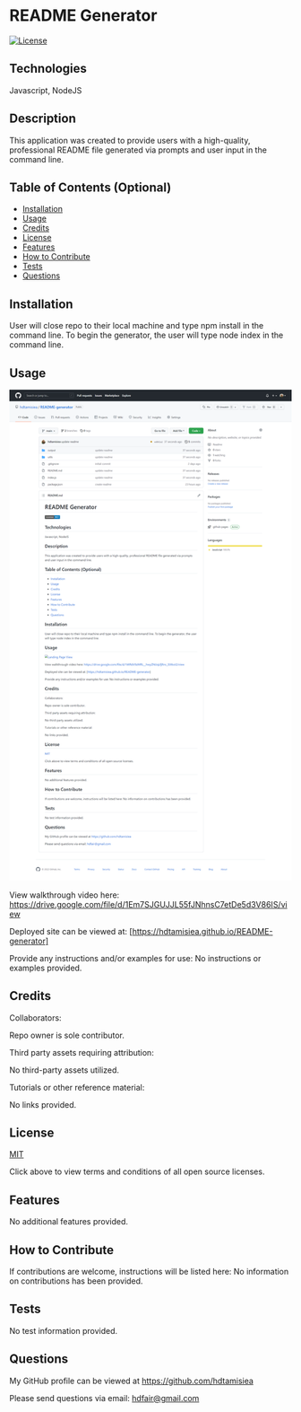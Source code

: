 # README Generator        
  
  [![License](https://img.shields.io/badge/License-MIT%20-blue.svg)](https://opensource.org/licenses/MIT)

## Technologies

 Javascript, NodeJS

## Description

This application was created to provide users with a high-quality, professional README file generated via prompts and user input in the command line.

## Table of Contents (Optional)

- [Installation](#installation)
- [Usage](#usage)
- [Credits](#credits)
- [License](#license)
- [Features](#features)
- [How to Contribute](#how-to-contribute)
- [Tests](#tests)
- [Questions](#questions)

## Installation

User will close repo to their local machine and type npm install in the command line.  To begin the generator, the user will type node index in the command line.

## Usage

![Landing Page View](/assets/images/page.png)

View walkthrough video here:
https://drive.google.com/file/d/1Em7SJGUJJL55fJNhnsC7etDe5d3V86IS/view

Deployed site can be viewed at: 
[https://hdtamisiea.github.io/README-generator]

Provide any instructions and/or examples for use:
No instructions or examples provided.

## Credits

Collaborators:

Repo owner is sole contributor.

Third party assets requiring attribution:

No third-party assets utilized.

Tutorials or other reference material:

No links provided.

## License

[MIT](https://opensource.org/licenses)<br>

Click above to view terms and conditions of all open source licenses.

## Features

No additional features provided.

## How to Contribute

If contributions are welcome, instructions will be listed here: 
No information on contributions has been provided.

## Tests

No test information provided.

## Questions

My GitHub profile can be viewed at https://github.com/hdtamisiea 

Please send questions via email: hdfair@gmail.com